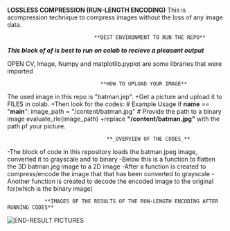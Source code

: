 **LOSSLESS COMPRESSION (RUN-LENGTH ENCODING)**
    This is acompression technique to compress images without the loss of any image data.
                                
                                **BEST ENVIRONMENT TO RUN THE REPO**
***This block of of is best to run on colab to recieve a pleasant output***

OPEN CV, Image, Numpy and matplotlib.pyplot are some libraries that were imported

                                  **HOW TO UPLOAD YOUR IMAGE**
The used image in this repo is "batman.jep".
+Get a picture and upload it to FILES in colab.
+Then look for the codes: # Example Usage
                          if __name__ == "__main__":
                              image_path = "/content/batman.jpg"  # Provide the path to a binary image
                              evaluate_rle(image_path)
+replace **"/content/batman.jpg"** with the path pf your picture.

                                    **_OVERVIEW OF THE CODES_**
-The block of code in this repository loads the batman.jpeg image, converted it to grayscale and to binary
-Below this is a function to flatten the 3D batman.jeg image to a 2D image
-After a function is created to compress/encode the image that that has been converted to grayscale
-Another function is created to decode the encoded image to the original for(which is the binary image)

                **IMAGES OF THE RESULTS OF THE RUN-LENGTH ENCODING AFTER RUNNING CODES**
![END-RESULT PICTURES](IMAGES)
